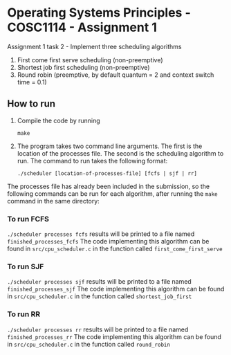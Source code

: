 # Operating Systems Principles - COSC1114 - Assignment 1

Assignment 1 task 2 - Implement three scheduling algorithms

1. First come first serve scheduling (non-preemptive)
2. Shortest job first scheduling (non-preemptive)
3. Round robin (preemptive, by default quantum = 2 and context switch time = 0.1)

## How to run

1. Compile the code by running

   ```
   make
   ```

2. The program takes two command line arguments. The first is the location of the processes file. The second is the scheduling algorithm to run. The command to run takes the following format:

    ```
    ./scheduler [location-of-processes-file] [fcfs | sjf | rr]
    ```

The processes file has already been included in the submission, so the following commands can be run for each algorithm, after running the `make` command in the same directory:

### To run FCFS

`./scheduler processes fcfs`
results will be printed to a file named `finished_processes_fcfs`
The code implementing this algorithm can be found in `src/cpu_scheduler.c` in the function called `first_come_first_serve`

### To run SJF

`./scheduler processes sjf`
results will be printed to a file named `finished_processes_sjf`
The code implementing this algorithm can be found in `src/cpu_scheduler.c` in the function called `shortest_job_first`

### To run RR

`./scheduler processes rr`
results will be printed to a file named `finished_processes_rr`
The code implementing this algorithm can be found in `src/cpu_scheduler.c` in the function called `round_robin`
